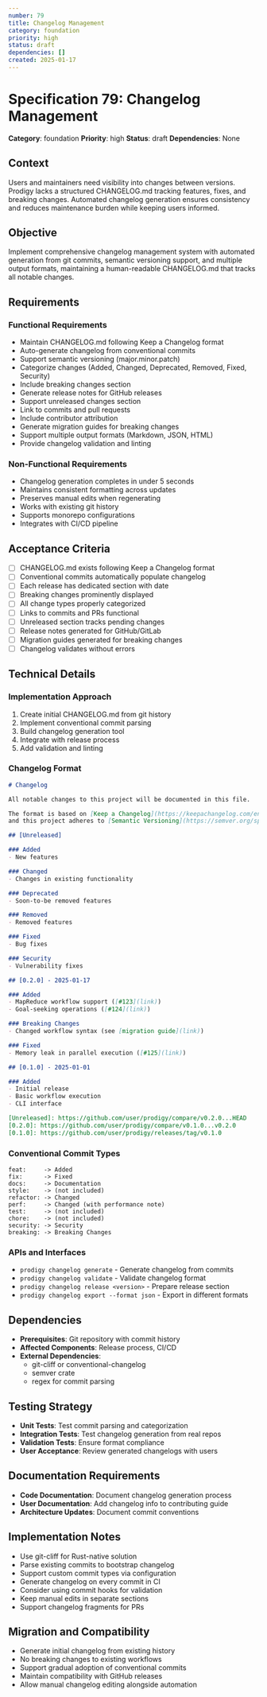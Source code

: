 ```yaml
---
number: 79
title: Changelog Management
category: foundation
priority: high
status: draft
dependencies: []
created: 2025-01-17
---
```


# Specification 79: Changelog Management

**Category**: foundation
**Priority**: high
**Status**: draft
**Dependencies**: None

## Context

Users and maintainers need visibility into changes between versions. Prodigy lacks a structured CHANGELOG.md tracking features, fixes, and breaking changes. Automated changelog generation ensures consistency and reduces maintenance burden while keeping users informed.

## Objective

Implement comprehensive changelog management system with automated generation from git commits, semantic versioning support, and multiple output formats, maintaining a human-readable CHANGELOG.md that tracks all notable changes.

## Requirements

### Functional Requirements
- Maintain CHANGELOG.md following Keep a Changelog format
- Auto-generate changelog from conventional commits
- Support semantic versioning (major.minor.patch)
- Categorize changes (Added, Changed, Deprecated, Removed, Fixed, Security)
- Include breaking changes section
- Generate release notes for GitHub releases
- Support unreleased changes section
- Link to commits and pull requests
- Include contributor attribution
- Generate migration guides for breaking changes
- Support multiple output formats (Markdown, JSON, HTML)
- Provide changelog validation and linting

### Non-Functional Requirements
- Changelog generation completes in under 5 seconds
- Maintains consistent formatting across updates
- Preserves manual edits when regenerating
- Works with existing git history
- Supports monorepo configurations
- Integrates with CI/CD pipeline

## Acceptance Criteria

- [ ] CHANGELOG.md exists following Keep a Changelog format
- [ ] Conventional commits automatically populate changelog
- [ ] Each release has dedicated section with date
- [ ] Breaking changes prominently displayed
- [ ] All change types properly categorized
- [ ] Links to commits and PRs functional
- [ ] Unreleased section tracks pending changes
- [ ] Release notes generated for GitHub/GitLab
- [ ] Migration guides generated for breaking changes
- [ ] Changelog validates without errors

## Technical Details

### Implementation Approach
1. Create initial CHANGELOG.md from git history
2. Implement conventional commit parsing
3. Build changelog generation tool
4. Integrate with release process
5. Add validation and linting

### Changelog Format
```markdown
# Changelog

All notable changes to this project will be documented in this file.

The format is based on [Keep a Changelog](https://keepachangelog.com/en/1.1.0/),
and this project adheres to [Semantic Versioning](https://semver.org/spec/v2.0.0.html).

## [Unreleased]

### Added
- New features

### Changed
- Changes in existing functionality

### Deprecated
- Soon-to-be removed features

### Removed
- Removed features

### Fixed
- Bug fixes

### Security
- Vulnerability fixes

## [0.2.0] - 2025-01-17

### Added
- MapReduce workflow support ([#123](link))
- Goal-seeking operations ([#124](link))

### Breaking Changes
- Changed workflow syntax (see [migration guide](link))

### Fixed
- Memory leak in parallel execution ([#125](link))

## [0.1.0] - 2025-01-01

### Added
- Initial release
- Basic workflow execution
- CLI interface

[Unreleased]: https://github.com/user/prodigy/compare/v0.2.0...HEAD
[0.2.0]: https://github.com/user/prodigy/compare/v0.1.0...v0.2.0
[0.1.0]: https://github.com/user/prodigy/releases/tag/v0.1.0
```

### Conventional Commit Types
```
feat:     -> Added
fix:      -> Fixed
docs:     -> Documentation
style:    -> (not included)
refactor: -> Changed
perf:     -> Changed (with performance note)
test:     -> (not included)
chore:    -> (not included)
security: -> Security
breaking: -> Breaking Changes
```

### APIs and Interfaces
- `prodigy changelog generate` - Generate changelog from commits
- `prodigy changelog validate` - Validate changelog format
- `prodigy changelog release <version>` - Prepare release section
- `prodigy changelog export --format json` - Export in different formats

## Dependencies

- **Prerequisites**: Git repository with commit history
- **Affected Components**: Release process, CI/CD
- **External Dependencies**:
  - git-cliff or conventional-changelog
  - semver crate
  - regex for commit parsing

## Testing Strategy

- **Unit Tests**: Test commit parsing and categorization
- **Integration Tests**: Test changelog generation from real repos
- **Validation Tests**: Ensure format compliance
- **User Acceptance**: Review generated changelogs with users

## Documentation Requirements

- **Code Documentation**: Document changelog generation process
- **User Documentation**: Add changelog info to contributing guide
- **Architecture Updates**: Document commit conventions

## Implementation Notes

- Use git-cliff for Rust-native solution
- Parse existing commits to bootstrap changelog
- Support custom commit types via configuration
- Generate changelog on every commit in CI
- Consider using commit hooks for validation
- Keep manual edits in separate sections
- Support changelog fragments for PRs

## Migration and Compatibility

- Generate initial changelog from existing history
- No breaking changes to existing workflows
- Support gradual adoption of conventional commits
- Maintain compatibility with GitHub releases
- Allow manual changelog editing alongside automation